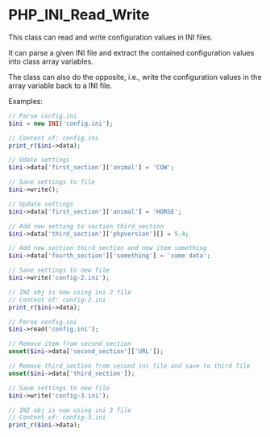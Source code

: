 PHP_INI_Read_Write
==================

This class can read and write configuration values in INI files.

It can parse a given INI file and extract the contained configuration values into class array variables.

The class can also do the opposite, i.e., write the configuration values in the array variable back to a INI file.


Examples:


`````php
// Parse config.ini
$ini = new INI('config.ini');

// Content of: config.ini
print_r($ini->data);

// Udate settings
$ini->data['first_section']['animal'] = 'COW';

// Save settings to file
$ini->write();

// Update settings
$ini->data['first_section']['animal'] = 'HORSE';

// Add new setting to section third_section
$ini->data['third_section']['phpversion'][] = 5.4;

// Add new section third_section and new item something
$ini->data['fourth_section']['something'] = 'some data';

// Save settings to new file
$ini->write('config-2.ini');

// INI obj is now using ini 2 file
// Content of: config-2.ini
print_r($ini->data);

// Parse config.ini
$ini->read('config.ini');

// Remove item from second_section
unset($ini->data['second_section']['URL']);

// Remove third_section from second ini file and save to third file
unset($ini->data['third_section']);

// Save settings to new file
$ini->write('config-3.ini');

// INI obj is now using ini 3 file
// Content of: config-3.ini
print_r($ini->data);
`````

